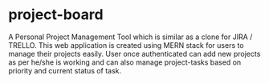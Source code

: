 # project-board
A Personal Project Management Tool which is similar as a clone for JIRA / TRELLO.
This web application is created using MERN stack for users to manage their projects easily. 
User once authenticated can add new projects as per he/she is working and can also manage project-tasks based on priority and current status of task.

